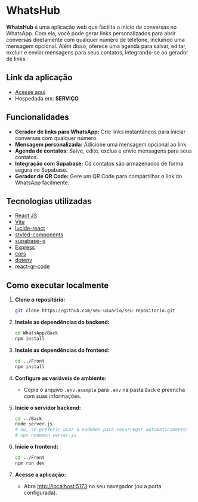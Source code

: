 # WhatsHub

**WhatsHub** é uma aplicação web que facilita o início de conversas no WhatsApp. Com ela, você pode gerar links personalizados para abrir conversas diretamente com qualquer número de telefone, incluindo uma mensagem opcional. Além disso, oferece uma agenda para salvar, editar, excluir e enviar mensagens para seus contatos, integrando-se ao gerador de links.

## Link da aplicação

- [Acesse aqui](LINK)
- Hospedada em: **SERVIÇO**

## Funcionalidades

- **Gerador de links para WhatsApp:** Crie links instantâneos para iniciar conversas com qualquer número.
- **Mensagem personalizada:** Adicione uma mensagem opcional ao link.
- **Agenda de contatos:** Salve, edite, exclua e envie mensagens para seus contatos.
- **Integração com Supabase:** Os contatos são armazenados de forma segura no Supabase.
- **Gerador de QR Code:** Gere um QR Code para compartilhar o link do WhatsApp facilmente.

## Tecnologias utilizadas

- [React JS](https://react.dev/)
- [Vite](https://vitejs.dev/)
- [lucide-react](https://lucide.dev/)
- [styled-components](https://styled-components.com/)
- [supabase-js](https://supabase.com/)
- [Express](https://expressjs.com/)
- [cors](https://www.npmjs.com/package/cors)
- [dotenv](https://www.npmjs.com/package/dotenv)
- [react-qr-code](https://github.com/rosskhanas/react-qr-code)

## Como executar localmente

1. **Clone o repositório:**
   ```bash
   git clone https://github.com/seu-usuario/seu-repositorio.git
   ```

2. **Instale as dependências do backend:**
   ```bash
   cd WhatsApp/Back
   npm install
   ```

3. **Instale as dependências do frontend:**
   ```bash
   cd ../Front
   npm install
   ```

4. **Configure as variáveis de ambiente:**
   - Copie o arquivo `.env.example` para `.env` na pasta `Back` e preencha com suas informações.

5. **Inicie o servidor backend:**
   ```bash
   cd ../Back
   node server.js
   # ou, se preferir usar o nodemon para recarregar automaticamente:
   # npx nodemon server.js
   ```

6. **Inicie o frontend:**
   ```bash
   cd ../Front
   npm run dev
   ```

7. **Acesse a aplicação:**
   - Abra [http://localhost:5173](http://localhost:5173) no seu navegador (ou a porta configurada).


